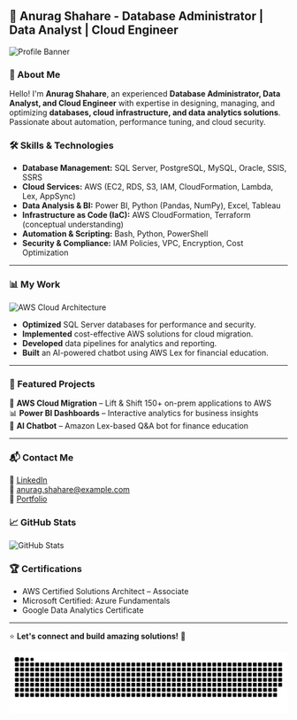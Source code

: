 ## 🚀 Anurag Shahare - Database Administrator | Data Analyst | Cloud Engineer

![Profile Banner](https://source.unsplash.com/1600x500/?technology,cloud,database)

### 🌟 About Me
Hello! I'm **Anurag Shahare**, an experienced **Database Administrator, Data Analyst, and Cloud Engineer** with expertise in designing, managing, and optimizing **databases, cloud infrastructure, and data analytics solutions**. Passionate about automation, performance tuning, and cloud security. 

### 🛠️ Skills & Technologies

- **Database Management:** SQL Server, PostgreSQL, MySQL, Oracle, SSIS, SSRS  
- **Cloud Services:** AWS (EC2, RDS, S3, IAM, CloudFormation, Lambda, Lex, AppSync)  
- **Data Analysis & BI:** Power BI, Python (Pandas, NumPy), Excel, Tableau  
- **Infrastructure as Code (IaC):** AWS CloudFormation, Terraform (conceptual understanding)  
- **Automation & Scripting:** Bash, Python, PowerShell  
- **Security & Compliance:** IAM Policies, VPC, Encryption, Cost Optimization

---

### 📊 My Work
![AWS Cloud Architecture](https://source.unsplash.com/800x400/?aws,cloud)

- **Optimized** SQL Server databases for performance and security.
- **Implemented** cost-effective AWS solutions for cloud migration.
- **Developed** data pipelines for analytics and reporting.
- **Built** an AI-powered chatbot using AWS Lex for financial education.

---

### 📌 Featured Projects
🚀 **AWS Cloud Migration** – Lift & Shift 150+ on-prem applications to AWS  
📊 **Power BI Dashboards** – Interactive analytics for business insights  
🤖 **AI Chatbot** – Amazon Lex-based Q&A bot for finance education  

---

### 📬 Contact Me
💼 [LinkedIn](https://www.linkedin.com/in/anuragshahare)  
📧 anurag.shahare@example.com  
📂 [Portfolio](https://github.com/anuragshahare)

### 📈 GitHub Stats
![GitHub Stats](https://github-readme-stats.vercel.app/api?username=anuragshahare&show_icons=true&theme=radical)

### 🏆 Certifications
- AWS Certified Solutions Architect – Associate
- Microsoft Certified: Azure Fundamentals
- Google Data Analytics Certificate

---

⭐ **Let's connect and build amazing solutions!** 🚀


<picture>
  <source media="(prefers-color-scheme: dark)" srcset="https://raw.githubusercontent.com/anuragshahare31/anuragshahare31/output/github-snake-dark.svg" />
  <source media="(prefers-color-scheme: light)" srcset="https://raw.githubusercontent.com/anuragshahare31/anuragshahare31/output/github-snake.svg" />
  <img alt="github-snake" src="https://raw.githubusercontent.com/anuragshahare31/anuragshahare31/output/github-snake.svg" />
</picture>
